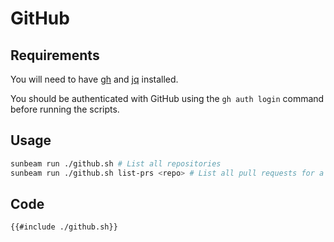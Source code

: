 # GitHub

## Requirements

You will need to have [gh](https://cli.github.com/) and [jq](https://stedolan.github.io/jq/) installed.

You should be authenticated with GitHub using the `gh auth login` command before running the scripts.

## Usage

```bash
sunbeam run ./github.sh # List all repositories
sunbeam run ./github.sh list-prs <repo> # List all pull requests for a repository
```

## Code

```bash
{{#include ./github.sh}}
```
